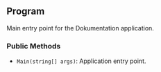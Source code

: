 ﻿## Program

Main entry point for the Dokumentation application.

### Public Methods

- `Main(string[] args)`: Application entry point.